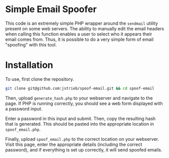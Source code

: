 # Simple Email Spoofer

This code is an extremely simple PHP wrapper around the `sendmail` utility
present on some web servers. The ability to manually edit the email headers
when calling this function enables a user to select who it appears their email
comes from. Thus, it is possible to do a very simple form of email "spoofing"
with this tool.

# Installation

To use, first clone the repository.

```.bash
git clone git@github.com:jstrieb/spoof-email.git && cd spoof-email
```

Then, upload `generate_hash.php` to your webserver and navigate to the page. If
PHP is running correctly, you should see a web form displayed with a password
input.

Enter a password in this input and submit. Then, copy the resulting hash that
is generated. This should be pasted into the appropriate location in
`spoof_email.php`.

Finally, upload `spoof_email.php` to the correct location on your webserver.
Visit this page, enter the appropriate details (including the correct
password), and if everything is set up correctly, it will send spoofed emails.
